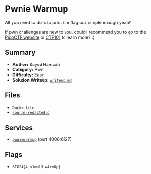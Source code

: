 # Pwnie Warmup

All you need to do is to print the flag out, simple enough yeah?

If pwn challenges are new to you, could I recommend you to go to the [PicoCTF website](https://play.picoctf.org/practice) or [CTF101](https://ctf101.org/binary-exploitation/overview/) to learn more? :)

## Summary
- **Author:** Sayed Hamzah
- **Category:** Pwn
- **Difficulty:** Easy
- **Solution Writeup:** [`writeup.md`](./soln/writeup.md)

## Files
- [`Dockerfile`](./dist/Dockerfile)
- [`source-redacted.c`](./dist/source-redacted.c)

## Services
- [`pwniewarmup`](./service) (port 4000:6127)

## Flags
- `SIG24{4_s1mpl3_w4rmUp}`
